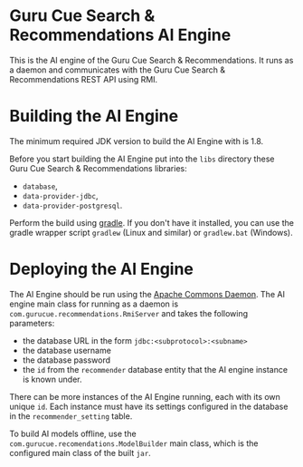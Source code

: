 # Guru Cue Search &amp; Recommendations AI Engine

This is the AI engine of the Guru Cue Search &amp; Recommendations. It runs
as a daemon and communicates with the Guru Cue Search &amp; Recommendations
REST API using RMI.

# Building the AI Engine
The minimum required JDK version to build the AI Engine with is 1.8.

Before you start building the AI Engine put into the `libs` directory these Guru
Cue Search &amp; Recommendations libraries:
* `database`,
* `data-provider-jdbc`,
* `data-provider-postgresql`.

Perform the build using [gradle](https://gradle.org/). If you don't have it
installed, you can use the gradle wrapper script `gradlew` (Linux and similar)
or `gradlew.bat` (Windows).

# Deploying the AI Engine
The AI Engine should be run using the [Apache Commons Daemon](http://commons.apache.org/proper/commons-daemon/).
The AI engine main class for running as a daemon is `com.gurucue.recommendations.RmiServer` and takes
the following parameters:
* the database URL in the form `jdbc:<subprotocol>:<subname>`
* the database username
* the database password
* the `id` from the `recommender` database entity that the AI engine instance
is known under.

There can be more instances of the AI Engine running, each with its own unique
`id`. Each instance must have its settings configured in the database in the
`recommender_setting` table.

To build AI models offline, use the `com.gurucue.recomendations.ModelBuilder`
main class, which is the configured main class of the built `jar`.
